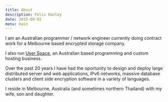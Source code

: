 ```yaml
---
title: About
description: Felix Hanley
date: 2015-09-02
menu: main
---
```


I am an Australian programmer / network engineer currently doing contract work
for a Melbourne based encrypted storage company.

I also run [User Space](https://userspace.com.au), an Australian based
programming and custom hosting business.

Over the past 20 years I have had the oportunity to design and deploy large
distributed server and web applications, IPv6 networks, massive database
clusters and client side encryption software in a variety of languages.

I reside in Melbourne, Australia (and sometimes northern Thailand) with my
wife, son and daughter.
